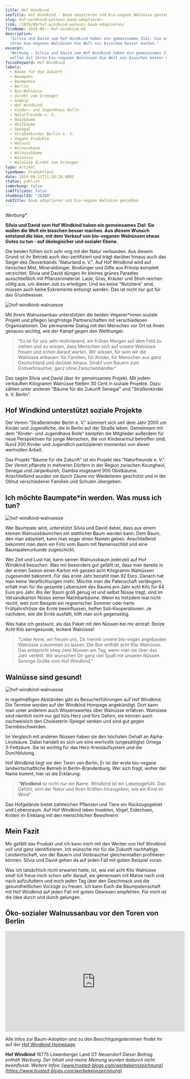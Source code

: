 ```yaml
---
title: Hof Windkind
seoTitle: Hof Windkind - Baum adoptieren und bio-vegane Walnüsse genießen
slug: hof-windkind-walnuss-baum-adoptieren
link: /2019/09/hof-windkind-walnuss-baum-adoptieren/
fileName: 2019-09---hof-windkind.md
description:
  "Silvia und David vom Hof Windkind haben ein gemeinsames Ziel: Sie wollen mit
  ihren bio-veganen Walnüssen die Welt ein bisschen besser machen."
excerpt:
  "Werbung - Silvia und David vom Hof Windkind haben ein gemeinsames Ziel: Sie
  wollen mit ihren bio-veganen Walnüssen die Welt ein bisschen besser machen."
focusKeyword: Hof Windkind
labels:
  - Bäume für die Zukunft
  - Baumpate
  - Baumpaten
  - Berlin
  - Bio-Walnüsse
  - direkt vom Erzeuger
  - Gambia
  - Hof Windkind
  - Kinder- und Jugendhaus Bolle
  - Naturfreunde e. V.
  - Nussbäume
  - Obstbäume
  - Senegal
  - Straßenkinder Berlin e. V.
  - Vegane Produkte
  - Walnuss
  - Walnussbaum
  - Walnussbäume
  - Walnüsse
  - Walnüsse direkt vom Erzeuger
type: Artikel
typeName: Produkttest
date: 2019-09-21T11:28:24.000Z
status: publish
isWerbung: false
isAffiliate: false
thumbnailId: "26280"
subTitle: Baum adoptieren und bio-vegane Walnüsse genießen
---
```


<em>Werbung\*</em>

<strong>Silvia und David vom Hof Windkind haben ein gemeinsames Ziel: Sie wollen
die Welt ein bisschen besser machen. Aus diesem Wunsch entstand die Idee, mit
dem Verkauf von bio-veganen Walnüssen etwas Gutes zu tun - auf ökologischer und
sozialer Ebene.</strong>

Die beiden fühlen sich sehr eng mit der Natur verbunden. Aus diesem Grund ist
ihr Betrieb auch öko-zertifiziert und trägt darüber hinaus auch das Siegel des
Ökoverbands "Naturland e. V.". Auf Hof Windkind wird auf tierischen Mist,
Mineraldünger, Biodünger und Gifte aus Prinzip komplett verzichtet. Silvia und
David düngen ihr kleines grünes Paradies ausschließlich mit Pflanzenmaterial.
Laub, Gras, Kräuter und Stroh reichen völlig aus, um diesen Job zu erledigen.
Und wo keine "Nutztiere" sind, müssen auch keine Exkremente entsorgt werden. Das
ist nicht nur gut für das Grundwasser.

![hof-windkind-walnuesse](http://cardamonchai.com/wp-content/uploads/2019/09/2019-09-19-hof-windkind-walnuesse-4-400x300.jpg)

Mit ihrem Walnussanbau unterstützen die beiden Veganer\*innen soziale Projekt
und pflegen langfristige Partnerschaften mit verschiedenen Organisationen. Der
permanente Dialog mit den Menschen vor Ort ist ihnen genauso wichtig, wie der
Kampf gegen den Welthunger.

<blockquote>"Es ist für uns sehr motivierend, am frühen Morgen auf dem Feld zu stehen und zu wissen, dass Menschen sich auf unsere Walnüsse freuen und schon darauf warten. Wir wissen, für wen wir die Walnüsse anbauen: für Familien, für Kinder, für Menschen aus ganz Deutschland und darüber hinaus. Direkt vom Bauern zum Endverbraucher, ganz ohne Zwischenhändler"</blockquote>

Das sagen Silvia und David über ihr gemeinsames Projekt. Mit jedem verkauften
Kilogramm Walnüsse fließen 30 Cent in soziale Projekte. Dazu zählen unter
anderen "Bäume für die Zukunft Senegal" und "Straßenkinder e. V. Berlin".

## Hof Windkind unterstützt soziale Projekte

Der Verein "Straßenkinder Berlin e. V." kümmert sich seit dem Jahr 2000 um
Kinder und Jugendliche, die in Berlin auf der Straße leben. Gemeinsam mit dem
"Kinder- und Jugendhaus Bolle" kämpfen die Mitglieder außerdem für neue
Perspektiven für junge Menschen, die von Kinderarmut betroffen sind. Rund 200
Kinder und Jugendlich partizipieren momentan von dieser wertvollen Arbeit.

Das Projekt "Bäume für die Zukunft" ist ein Projekt des "Naturfreunde e. V.".
Der Verein pflanzte in mehreren Dörfern in der Region zwischen Koungheul,
Senegal und Janjanbureh, Gambia insgesamt 900 Obstbäume. Anschließend wurden sie
durch Zäune vor Weidetieren geschützt und in die Obhut verschiedener Familien
und Schulen übergeben.

## Ich möchte Baumpate\*in werden. Was muss ich tun?

![hof-windkind-walnuesse](http://cardamonchai.com/wp-content/uploads/2019/09/2019-09-19-hof-windkind-walnuesse-3-400x300.jpg)

Wer Baumpate wird, unterstützt Silvia und David dabei, dass aus einem kleinen
Walnussbäumchen ein stattlicher Baum werden kann. Dem Baum, den man adoptiert,
kann man sogar einen Namen geben. Anschließend bekommt man dann ein Foto vom
Baum mit Namensschild und eine Baumpatenurkunde zugeschickt.

Wer Zeit und Lust hat, kann seinen Walnussbaum jederzeit auf Hof Windkind
besuchen. Was mir besonders gut gefällt ist, dass man bereits in der ersten
Saison einen Karton mit ganzen acht Kilogramm Walnüssen zugesendet bekommt. Für
das erste Jahr bezahlt man 92 Euro. Danach hat man keine Verpflichtungen mehr.
Möchte man die Patenschaft verlängern, erhält man für die gesamte Lebenszeit des
Baums pro Jahr acht Kilo für 64 Euro pro Jahr. Bis der Baum groß genug ist und
selbst Nüsse trägt, sind im Versandkarton Nüsse seiner Nachbarbäume. Wenn es
trotzdem mal nicht reicht, weil zum Beispiel ein regnerischer Sommer oder harte
Frühjahrsfröste die Ernte beeinflussen, helfen Soli-Kooperationen. Je nachdem,
wie die Ernte ausfällt, hilft man sich gegenseitig.

Was habe ich gestaunt, als das Paket mit den Nüssen bei mir eintraf: Stolze Acht
Kilo kerngesunde, leckere Walnüsse!

<blockquote>"Liebe Anne, wir freuen uns, Dir hiermit unsere bio-vegan angebauten Walnüsse zukommen zu lassen. Die Box enthält acht Kilo Walnüsse. Das entspricht etwa zwei Nüssen am Tag, wenn man sie über das Jahr verteilt. Wir wünschen Dir ganz viel Spaß mit unseren Nüssen. Sonnige Grüße vom Hof Windkind."</blockquote>

## Walnüsse sind gesund!

![hof-windkind-walnuesse](http://cardamonchai.com/wp-content/uploads/2019/09/2019-09-19-hof-windkind-walnuesse-2-400x300.jpg)

In regelmäßigen Abständen gibt es Besucherführungen auf Hof Windkind. Die
Termine werden auf der Windkind Hompage angekündigt. Dort kann man unter anderem
auch Wissenswertes über Walnüsse erfahren. Walnüsse sind nämlich nicht nur gut
fürs Herz und fürs Gehirn, sie können auch nachweislich den Cholesterin-Spiegel
senken und sind gut gegen Darmbeschwerden.

Im Vergleich mit anderen Nüssen haben sie den höchsten Gehalt an
Alpha-Linolsäure. Dabei handelt es sich um eine wertvolle (ungesättigte) Omega
3-Fettsäure. Sie ist wichtig für das Herz-Kreislaufsystem und die Durchblutung.

Hof Windkind liegt vor den Toren von Berlin. Er ist der erste bio-vegane
landwirtschaftliche Betrieb in Berlin-Brandenburg. Wer sich fragt, woher der
Name kommt, hier ist die Erklärung:

<blockquote>"<strong>Windkind </strong>ist nicht nur ein Name. Windkind ist ein Lebensgefühl. Das Gefühl, sich der Natur und Ihren Kräften hinzugeben, wie ein Kind im Wind"</blockquote>

Das Hofgelände bietet zahlreichen Pflanzen und Tiere ein Rückzugsgebiet und
Lebensraum. Auf Hof Windkind leben Insekten, Vögel, Eidechsen, Kröten im
Einklang mit den menschlichen Bewohnern.

## Mein Fazit

Mir gefällt das Produkt und ich kann mich mit den Werten von Hof Windkind voll
und ganz identifizieren. Ich wünsche mir für die Zukunft nachhaltige
Landwirtschaft, von der Bauern und Verbraucher gleichermaßen profitieren können.
Silvia und David gehen da auf jeden Fall mit gutem Beispiel voran.

Was ich tatsächlich nicht erwartet hatte, ist, <em>wie viel</em> acht Kilo
Walnüsse sind! Ich freue mich schon sehr darauf, sie gemeinsam mit Matze nach
und nach aufzufuttern und mich jeden Tag über den Geschmack und die
gesundheitlichen Vorzüge zu freuen. Ich kann Euch die Baumpatenschaft mit Hof
Windkind auf jeden Fall mit gutem Gewissen empfehlen. Für mich ist die Idee
durch und durch gelungen.

## Öko-sozialer Walnussanbau vor den Toren von Berlin

<iframe src="https://www.youtube.com/embed/xWfedKXr7cM" width="560" height="315" frameborder="0" allowfullscreen="allowfullscreen"></iframe>

Alle Infos zur Baum-Adoption und zu den Besichtigungsterminen findet Ihr auf der
[Hof Windkind Homepage](https://www.hofwindkind.com).

<strong>Hof Windkind</strong> 16775 Löwenberger Land
<span class="text_exposed_show">OT Neuendorf</span> <em>Dieser Beitrag enthält
Werbung. Der Inhalt und meine Meinung wurden dadurch nicht beeinflusst. Weitere
Infos:
[www.trusted-blogs.com/werbekennzeichnung](https://www.trusted-blogs.com/werbekennzeichnung)
</em>
